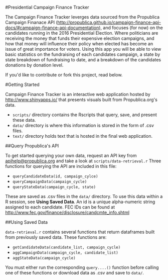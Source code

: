 #Presidential Campaign Finance Tracker

The Campaign Finance Tracker leverges data sourced from the Propublica Campaign Finanace API (<http://propublica.github.io/campaign-finance-api-docs/#campaign-finance-api-documentation>), and focuses (for now) on the candidates running in the 2016 Presidential Election. Where politicians are receiving the money that funds their expensive election campaigns, and how that money will influence their policy when elected has become an issue of great importance for voters. Using this app you will be able to view basic statistics on the fundraising of each candidates campaign, a state by state breakdown of fundraising to date, and a breakdown of the candidates donations by donation level.


If you'd like to contribute or fork this project, read below.

#Getting Started 

Campaign Finance Tracker is an interactive web application hosted by <http://www.shinyapps.io/> that presents visuals built from Propublica.org's data. 

- `scripts/` directory contains the Rscripts that query, save, and present these data. 
- `data/` directory is where this information is stored in the form of .csv files. 
- `text/` directory holds text that is hosted in the final web application.


##Query Propublica's API

To get started querying your own data, request an API key from apihelp@propublica.org and take a look at `scripts/data-retrieval.r` Three functions for querying the API are included in this file:

- `queryCandidateData(id, campaign_cylce)` 
- `queryCampaignData(campaign_cycle)`
- `queryStateData(campaign_cycle, state)`

These are saved as .csv files in the `data/` directory. To use this data within a R session, see **Using Saved Data**. An id is a unique alpha-numeric string assigned to each candidate. FEC IDs can be found at <http://www.fec.gov/finance/disclosure/candcmte_info.shtml>

##Using Saved Data

`data-retrieval.r` contains several functions that return dataframes built from previously saved data. These functions are:

- `getCandidateData(candidate_list, campaign_cycle)`
- `aggCampaignData(campaign_cycle, candidate_list)`
- `aggStateData(campaign_cycle)`

You must either run the corresponding `query....()` function before calling one of these functions or download data as .csv and save to `data/`.
